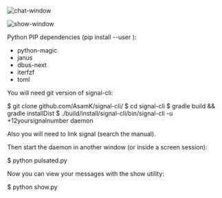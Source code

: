 ![chat-window](https://raw.githubusercontent.com/narodnik/pulsate/master/screens/chat-window.png)

![show-window](https://github.com/narodnik/pulsate/blob/master/screens/show-window.png)

Python PIP dependencies (pip install --user <package>):

* python-magic
* janus
* dbus-next
* iterfzf
* toml

You will need git version of signal-cli:

$ git clone github.com/AsamK/signal-cli/
$ cd signal-cli
$ gradle build && gradle installDist
$ ./build/install/signal-cli/bin/signal-cli -u +12yoursignalnumber daemon

Also you will need to link signal (search the manual).

Then start the daemon in another window (or inside a screen session):

$ python pulsated.py

Now you can view your messages with the show utility:

$ python show.py

